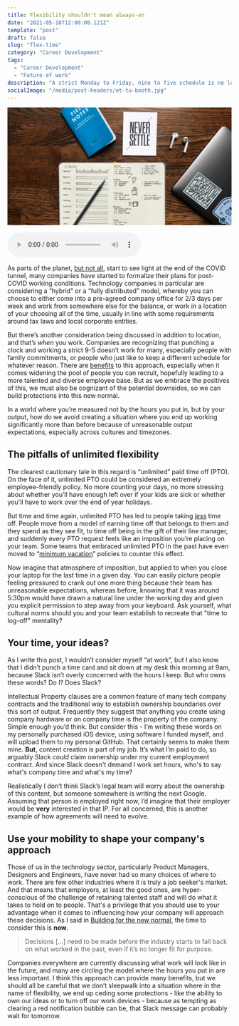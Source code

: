 ```yaml
---
title: Flexibility shouldn't mean always-on 
date: "2021-05-18T12:00:00.121Z"
template: "post"
draft: false
slug: "flex-time"
category: "Career Development"
tags:
  - "Career Development"
  - "Future of work"
description: "A strict Monday to Friday, nine to five schedule is no longer the norm for many people who work in software, but you need to be sure that 'choosing when you work' doesn't make you always available to work."
socialImage: "/media/post-headers/et-tu-booth.jpg"
---
```


![A desk with various items on it, including two notebooks, a MacBook and a pair of AirPods. One of the notebooks has a to-do list and a planner.](/media/post-headers/desk-planner.jpg)

<audio controls src="https://anchor.fm/s/57ec5b10/podcast/play/33735390/https%3A%2F%2Fd3ctxlq1ktw2nl.cloudfront.net%2Fstaging%2F2021-4-18%2Fbe6a88f8-245b-1d29-2b64-7557eb22004f.mp3" preload="metadata" onplay="logPlay('flex-time')"></audio>

As parts of the planet, [but not all](https://donate.covid19responsefund.org), start to see light at the end of the COVID tunnel, many companies have started to formalize their plans for post-COVID working conditions. Technology companies in particular are considering a “hybrid” or a “fully distributed” model, whereby you can choose to either come into a pre-agreed company office for 2/3 days per week and work from somewhere else for the balance, or work in a location of your choosing all of the time, usually in line with some requirements around tax laws and local corporate entities.

But there’s another consideration being discussed in addition to location, and that’s *when* you work. Companies are recognizing that punching a clock and working a strict 9-5 doesn’t work for many, especially people with family commitments, or people who just like to keep a different schedule for whatever reason. There are [benefits](https://www.bcg.com/publications/2019/flex-work-programs-that-actually-work) to this approach, especially when it comes widening the pool of people you can recruit, hopefully leading to a more talented and diverse employee base. But as we embrace the positives of this, we must also be cognizant of the potential downsides, so we can build protections into this new normal. 

In a world where you’re measured not by the hours you put in, but by your output, how do we avoid creating a situation where you end up working significantly more than before because of unreasonable output expectations, especially across cultures and timezones.

## The pitfalls of unlimited flexibility 

The clearest cautionary tale in this regard is “unlimited” paid time off (PTO). On the face of it, unlimited PTO could be considered an extremely employee-friendly policy. No more counting your days, no more stressing about whether you’ll have enough left over if your kids are sick or whether you'll have to work over the end of year holidays. 

But time and time again, unlimited PTO has led to people taking [*less*](https://www.fastcompany.com/90398810/for-millennials-unlimited-vacation-isnt-always-a-perk) time off. People move from a model of earning time off that belongs to them and they spend as they see fit, to time off being in the gift of their line manager, and suddenly every PTO request feels like an imposition you’re placing on your team. Some teams that embraced unlimited PTO in the past have even moved to “[minimum vacation](https://buffer.com/resources/employees-take-vacation/)” policies to counter this effect. 

Now imagine that atmosphere of imposition, but applied to when you close your laptop for the last time in a given day. You can easily picture people feeling pressured to crank out one more thing because their team has unreasonable expectations, whereas before, knowing that it was around 5:30pm would have drawn a natural line under the working day and given you explicit permission to step away from your keyboard. Ask yourself, what cultural norms should you and your team establish to recreate that "time to log-off" mentality?

## Your time, your ideas?

As I write this post, I wouldn’t consider myself “at work”, but I also know that I didn’t punch a time card and sit down at my desk this morning at 9am, because Slack isn’t overly concerned with the hours I keep. But who owns these words? Do I? Does Slack?

Intellectual Property clauses are a common feature of many tech company contracts and the traditional way to establish ownership boundaries over this sort of output. Frequently they suggest that anything you create using company hardware or on company time is the property of the company. Simple enough you’d think. But consider this - I’m writing these words on my personally purchased iOS device, using software I funded myself, and will upload them to my personal GitHub. That certainly seems to make them mine. **But**, content creation is part of my job. It’s what I’m paid to do, so arguably Slack *could* claim ownership under my current employment contract. And since Slack doesn't demand I work set hours, who's to say what's company time and what's my time?

Realistically I don’t think Slack’s legal team will worry about the ownership of this content, but someone somewhere is writing the next Google. Assuming that person is employed right now, I’d imagine that their employer would be **very** interested in that IP. For all concerned, this is another example of how agreements will need to evolve.

## Use your mobility to shape your company's approach

Those of us in the technology sector, particularly Product Managers, Designers and Engineers, have never had so many choices of where to work. There are few other industries where it is truly a job seeker's market. And that means that employers, at least the good ones, are hyper-conscious of the challenge of retaining talented staff and will do what it takes to hold on to people. That's a privilege that you should use to your advantage when it comes to influencing how your company will approach these decisions. As I said in [Building for the new normal](/posts/2021/04/building-for-the-new-normal#the-time-to-consider-these-problems-is-already-here), the time to consider this is **now**.

> Decisions [...] need to be made before the industry starts to fall back on what worked in the past, even if it’s no longer fit for purpose.

Companies everywhere are currently discussing what work will look like in the future, and many are circling the model where the hours you put in are less important. I think this approach can provide many benefits, but we should all be careful that we don’t sleepwalk into a situation where in the name of flexibility, we end up ceding some protections - like the ability to own our ideas or to turn off our work devices - because as tempting as clearing a red notification bubble can be, that Slack message can probably wait for tomorrow. 